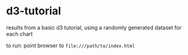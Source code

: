 # d3-tutorial
results from a basic d3 tutorial, using a randomly generated dataset for each chart

to run: point browser to `file:///path/to/index.html`
